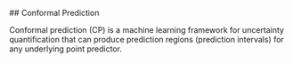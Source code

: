 ## Conformal Prediction

Conformal prediction (CP) is a machine learning framework for uncertainty quantification that can produce prediction regions (prediction intervals) for any underlying point predictor.
